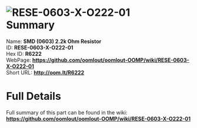 
![RESE-0603-X-O222-01](https://github.com/oomlout/oomlout-OOMP/blob/master/parts/RESE-0603-X-O222-01/RESE-0603-X-O222-01_420.jpg)   
Summary
=================
  
Name: __SMD (0603) 2.2k Ohm Resistor__    
ID: __RESE-0603-X-O222-01__   
Hex ID: __R6222__   
WebPage: __https://github.com/oomlout/oomlout-OOMP/wiki/RESE-0603-X-O222-01__   
Short URL: __http://oom.lt/R6222__   

Full Details
==========================
Full summary of this part can be found in the wiki:   
__https://github.com/oomlout/oomlout-OOMP/wiki/RESE-0603-X-O222-01__    

